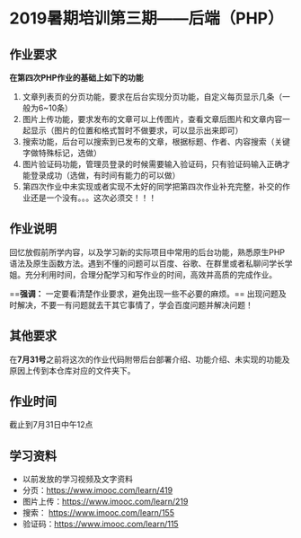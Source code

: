 # 2019暑期培训第三期——后端（PHP）

## 作业要求

**在第四次PHP作业的基础上如下的功能**

1. 文章列表页的分页功能，要求在后台实现分页功能，自定义每页显示几条（一般为6~10条）
2. 图片上传功能，要求发布的文章可以上传图片，查看文章后图片和文章内容一起显示（图片的位置和格式暂时不做要求，可以显示出来即可）
3. 搜索功能，后台可以搜索到已发布的文章，根据标题、作者、内容搜索（关键字做特殊标记，选做）
4. 图片验证码功能，管理员登录的时候需要输入验证码，只有验证码输入正确才能登录成功（选做，有时间有能力的可以做）
5. 第四次作业中未实现或者实现不太好的同学把第四次作业补充完整，补交的作业还是一个没有。。。这次必须交！！！

## 作业说明

回忆放假前所学内容，以及学习新的实际项目中常用的后台功能，熟悉原生PHP语法及原生函数方法。遇到不懂的问题可以百度、谷歌、在群里或者私聊问学长学姐。充分利用时间，合理分配学习和写作业的时间，高效并高质的完成作业。

==**强调：** 一定要看清楚作业要求，避免出现一些不必要的麻烦。== 出现问题及时解决，不要一有问题就去干其它事情了，学会百度问题并解决问题！ 

## 其他要求

在**7月31号**之前将这次的作业代码附带后台部署介绍、功能介绍、未实现的功能及原因上传到本仓库对应的文件夹下。

## 作业时间

截止到7月31日中午12点

## 学习资料

- 以前发放的学习视频及文字资料
- 分页：https://www.imooc.com/learn/419 
- 图片上传：https://www.imooc.com/learn/219 
- 搜索： https://www.imooc.com/learn/155 	
- 验证码：https://www.imooc.com/learn/115 